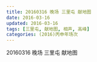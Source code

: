 ```yaml
---
title: 20160316 晚场 三里屯 献地图
date: 2016-03-16
updated: 2016-03-16
tags: [三里屯, 献地图, 相声, 高峰] 
categories: (2016)丙申年场次 
---
```

20160316 晚场 三里屯 献地图
